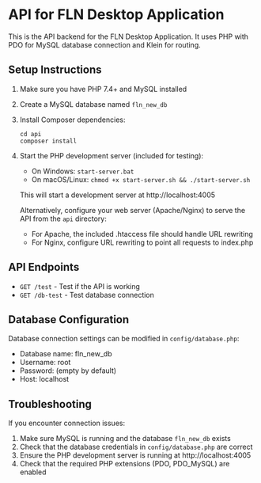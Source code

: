 # API for FLN Desktop Application

This is the API backend for the FLN Desktop Application. It uses PHP with PDO for MySQL database connection and Klein for routing.

## Setup Instructions

1. Make sure you have PHP 7.4+ and MySQL installed
2. Create a MySQL database named `fln_new_db`
3. Install Composer dependencies:
   ```
   cd api
   composer install
   ```
4. Start the PHP development server (included for testing):
   - On Windows: `start-server.bat`
   - On macOS/Linux: `chmod +x start-server.sh && ./start-server.sh`
   
   This will start a development server at http://localhost:4005
   
   Alternatively, configure your web server (Apache/Nginx) to serve the API from the `api` directory:
   - For Apache, the included .htaccess file should handle URL rewriting
   - For Nginx, configure URL rewriting to point all requests to index.php

## API Endpoints

- `GET /test` - Test if the API is working
- `GET /db-test` - Test database connection

## Database Configuration

Database connection settings can be modified in `config/database.php`:
- Database name: fln_new_db
- Username: root
- Password: (empty by default)
- Host: localhost

## Troubleshooting

If you encounter connection issues:

1. Make sure MySQL is running and the database `fln_new_db` exists
2. Check that the database credentials in `config/database.php` are correct
3. Ensure the PHP development server is running at http://localhost:4005
4. Check that the required PHP extensions (PDO, PDO_MySQL) are enabled 